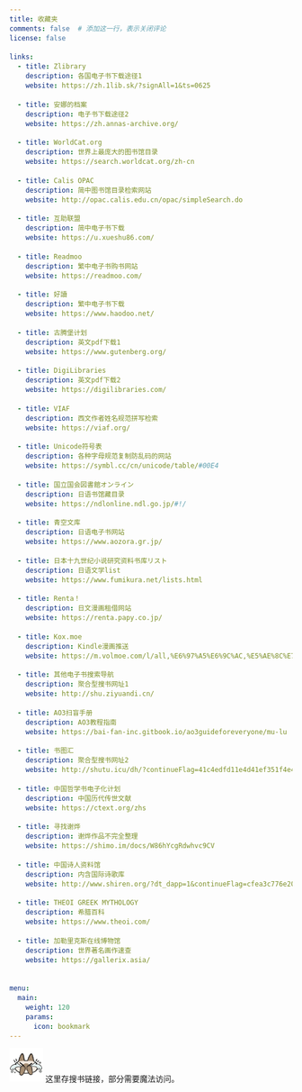 ```yaml
---
title: 收藏夹
comments: false  # 添加这一行，表示关闭评论
license: false

links:
  - title: Zlibrary
    description: 各国电子书下载途径1
    website: https://zh.1lib.sk/?signAll=1&ts=0625

  - title: 安娜的档案
    description: 电子书下载途径2
    website: https://zh.annas-archive.org/

  - title: WorldCat.org
    description: 世界上最庞大的图书馆目录
    website: https://search.worldcat.org/zh-cn

  - title: Calis OPAC
    description: 简中图书馆目录检索网站
    website: http://opac.calis.edu.cn/opac/simpleSearch.do

  - title: 互助联盟
    description: 简中电子书下载
    website: https://u.xueshu86.com/

  - title: Readmoo
    description: 繁中电子书购书网站
    website: https://readmoo.com/

  - title: 好讀
    description: 繁中电子书下载
    website: https://www.haodoo.net/

  - title: 古腾堡计划
    description: 英文pdf下载1
    website: https://www.gutenberg.org/

  - title: DigiLibraries
    description: 英文pdf下载2
    website: https://digilibraries.com/

  - title: VIAF
    description: 西文作者姓名规范拼写检索
    website: https://viaf.org/

  - title: Unicode符号表
    description: 各种字母规范复制防乱码的网站
    website: https://symbl.cc/cn/unicode/table/#00E4

  - title: 国立国会図書館オンライン
    description: 日语书馆藏目录
    website: https://ndlonline.ndl.go.jp/#!/

  - title: 青空文库
    description: 日语电子书网站
    website: https://www.aozora.gr.jp/

  - title: 日本十九世纪小说研究资料书库リスト
    description: 日语文学list
    website: https://www.fumikura.net/lists.html

  - title: Renta！
    description: 日文漫画租借网站
    website: https://renta.papy.co.jp/

  - title: Kox.moe
    description: Kindle漫画推送
    website: https://m.volmoe.com/l/all,%E6%97%A5%E6%9C%AC,%E5%AE%8C%E7%B5%90,score,all,s,BL,0,0/

  - title: 其他电子书搜索导航
    description: 聚合型搜书网址1
    website: http://shu.ziyuandi.cn/

  - title: AO3扫盲手册
    description: AO3教程指南
    website: https://bai-fan-inc.gitbook.io/ao3guideforeveryone/mu-lu

  - title: 书图汇
    description: 聚合型搜书网址2
    website: http://shutu.icu/dh/?continueFlag=41c4edfd11e4d41ef351f4e4043343a4%20%E2%80%8B%E2%80%8B%E2%80%8B%E2%80%8B

  - title: 中国哲学书电子化计划
    description: 中国历代传世文献
    website: https://ctext.org/zhs

  - title: 寻找谢烨
    description: 谢烨作品不完全整理
    website: https://shimo.im/docs/W86hYcgRdwhvc9CV

  - title: 中国诗人资料馆
    description: 内含国际诗歌库
    website: http://www.shiren.org/?dt_dapp=1&continueFlag=cfea3c776e207d6956d714f592542618

  - title: THEOI GREEK MYTHOLOGY
    description: 希腊百科
    website: https://www.theoi.com/

  - title: 加勒里克斯在线博物馆
    description: 世界著名画作速查
    website: https://gallerix.asia/


menu:
  main:
    weight: 120
    params:
      icon: bookmark
---
```


<img src="/images/020.png" width=60px height=auto>
这里存搜书链接，部分需要魔法访问。
